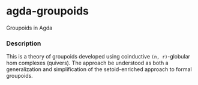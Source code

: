 # agda-groupoids

Groupoids in Agda

### Description

This is a theory of groupoids developed using coinductive `(n, r)`-globular hom
complexes (quivers). The approach be understood as both a generalization and
simplification of the setoid-enriched approach to formal groupoids.
